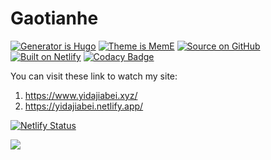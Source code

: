 # Gaotianhe

[![Generator is Hugo](https://img.shields.io/badge/Generator%20is-Hugo-ff4088?&logo=hugo)](https://github.com/gohugoio/hugo)
[![Theme is MemE](https://img.shields.io/badge/Theme%20is-MemE-2a6df4)](https://github.com/reuixiy/hugo-theme-meme)
[![Source on GitHub](https://img.shields.io/badge/Source%20on-GitHub-181717?&logo=github)](https://github.com/Gaotianhe/yidajiabei.xyz)
[![Built on Netlify](https://img.shields.io/badge/Built%20on-Netlify-00c7b7?&logo=netlify)](https://www.netlify.com/)
[![Codacy Badge](https://app.codacy.com/project/badge/Grade/3868a101aefb47ae9a9f0d92d5b46830)](https://www.codacy.com/manual/Gaotianhe/yidajiabei.xyz?utm_source=github.com&amp;utm_medium=referral&amp;utm_content=Gaotianhe/yidajiabei.xyz&amp;utm_campaign=Badge_Grade)

You can visit these link to watch my site:

1. https://www.yidajiabei.xyz/
2. https://yidajiabei.netlify.app/



[![Netlify Status](https://api.netlify.com/api/v1/badges/97b3c50b-ef38-4cf3-9d47-7072043dba30/deploy-status)](https://app.netlify.com/sites/yidajiabei-xyz/deploys)



<a rel="license" href="http://creativecommons.org/licenses/by-nc-sa/4.0/"><img style="border-width:0" src="https://i.creativecommons.org/l/by-nc-sa/4.0/88x31.png" /></a>
